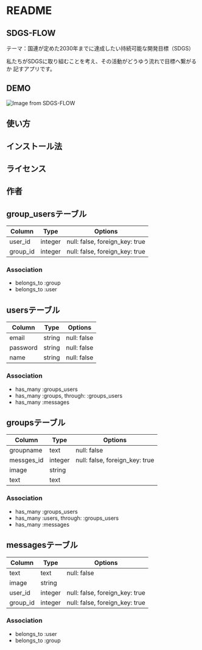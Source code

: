 # README

## SDGS-FLOW
テーマ：国連が定めた2030年までに達成したい持続可能な開発目標（SDGS）  
  
私たちがSDGSに取り組むことを考え、その活動がどうゆう流れで目標へ繋がるか
記すアプリです。
  
## DEMO
![Image from SDGS-FLOW](https://i.gyazo.com/6329a5c25e1ec21d65b196fe355636b2.jpg)

## 使い方

## インストール法

## ライセンス

## 作者

## group_usersテーブル
|Column|Type|Options|
|------|----|-------|
|user_id|integer|null: false, foreign_key: true|
|group_id|integer|null: false, foreign_key: true|
### Association
- belongs_to :group
- belongs_to :user

## usersテーブル
|Column|Type|Options|
|------|----|-------|
|email|string|null: false|
|password|string|null: false|
|name|string|null: false|
### Association
- has_many :groups_users
- has_many :groups, through: :groups_users
- has_many :messages

## groupsテーブル
|Column|Type|Options|
|------|----|-------|
|groupname|text|null: false|
|messges_id|integer|null: false, foreign_key: true|
|image|string|
|text|text|
### Association
- has_many :groups_users
- has_many :users, through: :groups_users
- has_many :messages

## messagesテーブル
|Column|Type|Options|
|------|----|-------|
|text|text|null: false|
|image|string|
|user_id|integer|null: false, foreign_key: true|
|group_id|integer|null: false, foreign_key: true|
### Association
- belongs_to :user
- belongs_to :group